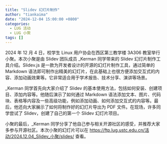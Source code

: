 ```yaml
---
title: "Slidev 幻灯片制作"
author: "tiankaima"
date: "2024-12-04 15:00:00 +0800"
categories:
  - LUG 活动
  - LUG 小聚
tags: []
---
```


2024 年 12 月 4 日，校学生 Linux 用户协会在西区第三教学楼 3A306 教室举行小聚。本次小聚是由 Slidev 团队成员 \_Kerman 同学带来的 Slidev 幻灯片制作工具介绍。Slidev.js 是一款为开发者设计的开源的幻灯片制作工具，通过简单的 Markdown 语法即可制作出精美的幻灯片，在此基础上也很方便添加交互式的内容、添加动画效果等。它非常适合用于学术报告、技术分享、演讲等场景。

\_Kerman 同学首先向大家介绍了 Slidev 的基本使用方法，包括如何安装、创建项目、添加内容等。他随后演示了如何通过 Markdown 语法添加文本、图片、代码块、表格等内容及一些高级功能，例如添加动画、如何添加交互式的内容等。最后，他还向大家展示了如何将制作好的幻灯片导出为 PDF 文件。在现场，许多同学尝试了 Slidev，创建了自己的第一个 Slidev 幻灯片项目。

小聚的最后，\_Kerman 同学分享了他自己参与相关开源社区的感受，并推荐大家多参与开源社区。本次小聚的幻灯片可以在 https://ftp.lug.ustc.edu.cn/活动/2024.12.04_Slidev_小聚/slides/ 查看。
